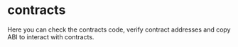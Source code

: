 # contracts
Here you can check the contracts code, verify contract addresses and copy ABI to interact with contracts.
